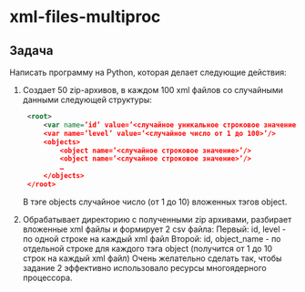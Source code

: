 # xml-files-multiproc

## Задача
Написать программу на Python, которая делает следующие действия:

1. Создает 50 zip-архивов, в каждом 100 xml файлов со случайными данными следующей структуры:
   ```xml
    <root>
        <var name=’id’ value=’<случайное уникальное строковое значение>’/>
        <var name=’level’ value=’<случайное число от 1 до 100>’/>
        <objects>
            <object name=’<случайное строковое значение>’/>
            <object name=’<случайное строковое значение>’/>
            …
        </objects>
    </root>
    ```
    В тэге objects случайное число (от 1 до 10) вложенных тэгов object.

2. Обрабатывает директорию с полученными zip архивами, разбирает вложенные xml файлы и формирует 2 csv файла:
Первый: id, level - по одной строке на каждый xml файл
Второй: id, object_name - по отдельной строке для каждого тэга object (получится от 1 до 10 строк на каждый xml файл)
Очень желательно сделать так, чтобы задание 2 эффективно использовало ресурсы многоядерного процессора.


